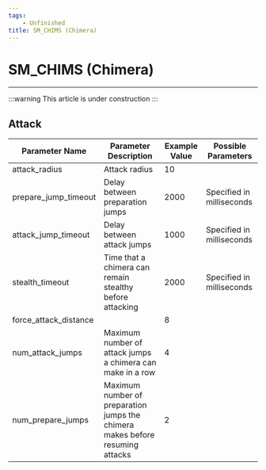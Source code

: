```yaml
---
tags:
    - Unfinished
title: SM_CHIMS (Chimera)
---
```


# SM_CHIMS (Chimera)

___

:::warning
This article is under construction
:::

## Attack

| Parameter Name | Parameter Description | Example Value | Possible Parameters |
|---|---|---|---|
| attack_radius | Attack radius | 10 |  |
| prepare_jump_timeout | Delay between preparation jumps | 2000 | Specified in milliseconds |
| attack_jump_timeout | Delay between attack jumps | 1000 | Specified in milliseconds |
| stealth_timeout | Time that a chimera can remain stealthy before attacking | 2000 | Specified in milliseconds |
| force_attack_distance |  | 8 |  |
| num_attack_jumps | Maximum number of attack jumps a chimera can make in a row | 4 |  |
| num_prepare_jumps | Maximum number of preparation jumps the chimera makes before resuming attacks | 2 |  |
